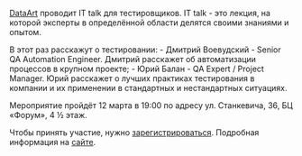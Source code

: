 [DataArt](https://vk.com/dataart) проводит IT talk для тестировщиков. IT talk - это лекция, на которой эксперты в определённой области делятся своими знаниями и опытом.

В этот раз расскажут о тестировании: - Дмитрий Воевудский - Senior QA Automation Engineer. Дмитрий расскажет об автоматизации процессов в крупном проекте; - Юрий Балан - QA Expert / Project Manager. Юрий расскажет о лучших практиках тестирования в компании и их применении в стандартных и нестандартных ситуациях.

Мероприятие пройдёт 12 марта в 19:00 по адресу ул. Станкевича, 36, БЦ «Форум», 4 ½ этаж.

Чтобы принять участие, нужно [зарегистрироваться](https://vk.cc/98x5gM). Подробная информация на [сайте](https://vk.cc/98pw0P).